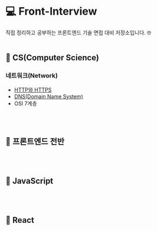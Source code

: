 # 💻 Front-Interview
직접 정리하고 공부하는 프론트엔드 기술 면접 대비 저장소입니다. 🤓
<br />
<br />
## 📕 CS(Computer Science)
### 네트워크(Network)
- [HTTP와 HTTPS](https://github.com/hayeonn2/Front-Interview/blob/main/CS/Network/HTTP_HTTPS.md)
- [DNS(Domain Name System)](https://github.com/hayeonn2/Front-Interview/blob/main/CS/Network/DNS.md)
- OSI 7계층

<br />
<br />

## 📗 프론트엔드 전반

<br />
<br />

## 📘 JavaScript

<br />
<br />

## 📙 React

<br />
<br />
